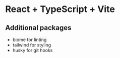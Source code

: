 # React + TypeScript + Vite

## Additional packages

- biome for linting
- tailwind for styling
- husky for git hooks